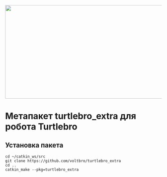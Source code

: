 <img src="https://user-images.githubusercontent.com/57194638/201707251-5aa29404-2494-4e16-be4a-0cd821a1c0d9.png" width="800" height="300">

#  Метапакет turtlebro_extra для робота Turtlebro


## Установка пакета

```
cd ~/catkin_ws/src
git clone https://github.com/voltbro/turtlebro_extra
cd ..
catkin_make --pkg=turtlebro_extra
```


